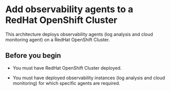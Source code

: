# Add observability agents to a RedHat OpenShift Cluster

This architecture deploys observability agents (log analysis and cloud monitoring agent) on a RedHat OpenShift Cluster.

## Before you begin

* You must have RedHat OpenShift Cluster deployed.

* You must have deployed observability instances (log analysis and cloud monitoring) for which specific agents are required.

